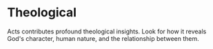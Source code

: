 # Theological

Acts contributes profound theological insights. Look for how it reveals God's character, human nature, and the relationship between them.

